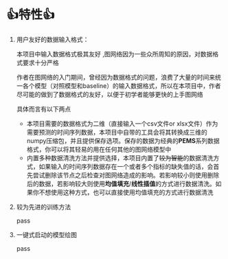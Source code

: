 # 👍特性👍
1. 用户友好的数据输入格式： 

   本项目中输入数据格式极其友好 ,图网络因为一些众所周知的原因，对数据格式要求十分严格 
   
   作者在图网络的入门期间，曾经因为数据格式的问题，浪费了大量的时间来统一各个模型（对照模型和baseline）的输入数据格式，所以在本项目中，作者尽可能的做到了数据格式的友好，以便于初学者能够更快的上手图网络

   具体而言有以下两点
   + 本项目需要的数据格式为二维（直接输入一个csv文件or xlsx文件）作为需要预测的时间序列数据，本项目中自带的工具会将其转换成三维的numpy压缩包，并且提供保存选项。保存的数据为经典的**PEMS**系列数据格式，你可以将其轻易的用在任何其他的图网络模型中
   + 内置多种数据清洗方法并提供选择，本项目内置了~~较为智能~~的数据清洗方式，如果输入的时间序列数据存在一个或者多个指标的缺失值的话，会首先尝试删除该节点之后检查对图网络造成的影响。若影响较小则使用删除后的数据，若影响较大则使用**均值填充**/**线性插值**的方式进行数据清洗。如果你不想使用这种方式，也可以直接使用均值填充的方式进行数据清洗
2. 较为先进的训练方法

   pass

3. 一键式启动的模型绘图

   pass
